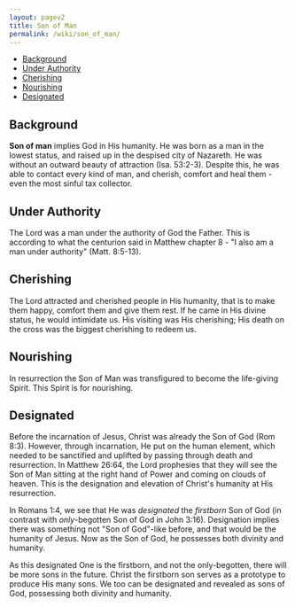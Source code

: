 ```yaml
---
layout: pagev2
title: Son of Man
permalink: /wiki/son_of_man/
---
```

- [Background](#background)
- [Under Authority](#under-authority)
- [Cherishing](#cherishing)
- [Nourishing](#nourishing)
- [Designated](#designated)

## Background

**Son of man** implies God in His humanity. He was born as a man in the lowest status, and raised up in the despised city of Nazareth. He was without an outward beauty of attraction (Isa. 53:2-3). Despite this, he was able to contact every kind of man, and cherish, comfort and heal them - even the most sinful tax collector. 

## Under Authority

The Lord was a man under the authority of God the Father. This is according to what the centurion said in Matthew chapter 8 - "I also am a man under authority" (Matt. 8:5-13). 

## Cherishing

The Lord attracted and cherished people in His humanity, that is to make them happy, comfort them and give them rest. If he came in His divine status, he would intimidate us. His visiting was His cherishing; His death on the cross was the biggest cherishing to redeem us.

## Nourishing

In resurrection the Son of Man was transfigured to become the life-giving Spirit. This Spirit is for nourishing. 

## Designated

Before the incarnation of Jesus, Christ was already the Son of God (Rom 8:3). However, through incarnation, He put on the human element, which needed to be sanctified and uplifted by passing through death and resurrection. In Matthew 26:64, the Lord prophesies that they will see the Son of Man sitting at the right hand of Power and coming on clouds of heaven. This is the designation and elevation of Christ's humanity at His resurrection.

In Romans 1:4, we see that He was *designated* the *firstborn* Son of God (in contrast with *only*-begotten Son of God in John 3:16). Designation implies there was something not "Son of God"-like before, and that would be the humanity of Jesus. Now as the Son of God, he possesses both divinity and humanity. 

As this designated One is the firstborn, and not the only-begotten, there will be more sons in the future. Christ the firstborn son serves as a prototype to produce His many sons. We too can be designated and revealed as sons of God, possessing both divinity and humanity.